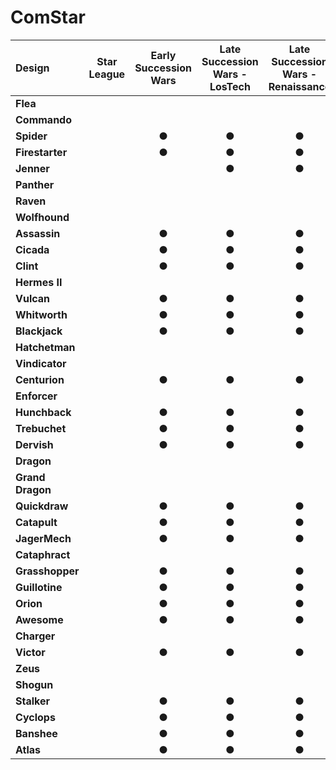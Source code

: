 # ComStar

| Design | Star League | Early Succession Wars | Late Succession Wars - LosTech | Late Succession Wars - Renaissance | Clan Invasion | Civil War | Jihad | Early Republic | Late Republic | Dark Ages |
| :--- | :---: | :---: | :---: | :---: | :---: | :---: | :---: | :---: | :---: | :---: |
| **Flea** |     |     |     |     |     |     |     |     |     |     |
| **Commando** |     |     |     |     |     |     |     |     |     |     |
| **Spider** |     |  ●  |  ●  |  ●  |  ●  |  ●  |  ●  |     |     |     |
| **Firestarter** |     |  ●  |  ●  |  ●  |  ●  |  ●  |  ●  |     |     |     |
| **Jenner** |     |     |  ●  |  ●  |  ●  |  ●  |  ●  |     |     |     |
| **Panther** |     |     |     |     |  ●  |     |     |     |     |     |
| **Raven** |     |     |     |     |     |     |     |     |     |     |
| **Wolfhound** |     |     |     |     |     |     |     |     |     |     |
| **Assassin** |     |  ●  |  ●  |  ●  |  ●  |  ●  |  ●  |     |     |     |
| **Cicada** |     |  ●  |  ●  |  ●  |  ●  |  ●  |  ●  |     |     |     |
| **Clint** |     |  ●  |  ●  |  ●  |  ●  |  ●  |  ●  |     |     |     |
| **Hermes II** |     |     |     |     |     |     |     |     |     |     |
| **Vulcan** |     |  ●  |  ●  |  ●  |  ●  |  ●  |  ●  |     |     |     |
| **Whitworth** |     |  ●  |  ●  |  ●  |  ●  |  ●  |  ●  |     |     |     |
| **Blackjack** |     |  ●  |  ●  |  ●  |  ●  |  ●  |  ●  |     |     |     |
| **Hatchetman** |     |     |     |     |     |     |     |     |     |     |
| **Vindicator** |     |     |     |     |     |     |     |     |     |     |
| **Centurion** |     |  ●  |  ●  |  ●  |  ●  |     |  ●  |     |     |     |
| **Enforcer** |     |     |     |     |     |     |     |     |     |     |
| **Hunchback** |     |  ●  |  ●  |  ●  |  ●  |  ●  |  ●  |     |     |     |
| **Trebuchet** |     |  ●  |  ●  |  ●  |  ●  |  ●  |  ●  |     |     |     |
| **Dervish** |     |  ●  |  ●  |  ●  |  ●  |  ●  |  ●  |     |     |     |
| **Dragon** |     |     |     |     |     |     |     |     |     |     |
| **Grand Dragon** |     |     |     |     |     |     |     |     |     |     |
| **Quickdraw** |     |  ●  |  ●  |  ●  |  ●  |  ●  |  ●  |     |     |     |
| **Catapult** |     |  ●  |  ●  |  ●  |  ●  |  ●  |  ●  |     |     |     |
| **JagerMech** |     |  ●  |  ●  |  ●  |  ●  |  ●  |  ●  |     |     |     |
| **Cataphract** |     |     |     |     |     |     |     |     |     |     |
| **Grasshopper** |     |  ●  |  ●  |  ●  |  ●  |  ●  |  ●  |     |     |     |
| **Guillotine** |     |  ●  |  ●  |  ●  |  ●  |  ●  |  ●  |     |     |     |
| **Orion** |     |  ●  |  ●  |  ●  |  ●  |  ●  |  ●  |     |     |     |
| **Awesome** |     |  ●  |  ●  |  ●  |  ●  |  ●  |  ●  |     |     |     |
| **Charger** |     |     |     |     |     |     |     |     |     |     |
| **Victor** |     |  ●  |  ●  |  ●  |  ●  |  ●  |  ●  |     |     |     |
| **Zeus** |     |     |     |     |  ●  |  ●  |  ●  |     |     |     |
| **Shogun** |     |     |     |     |     |     |     |     |     |     |
| **Stalker** |     |  ●  |  ●  |  ●  |  ●  |  ●  |  ●  |     |     |     |
| **Cyclops** |     |  ●  |  ●  |  ●  |  ●  |  ●  |  ●  |     |     |     |
| **Banshee** |     |  ●  |  ●  |  ●  |  ●  |  ●  |  ●  |     |     |     |
| **Atlas** |     |  ●  |  ●  |  ●  |  ●  |  ●  |  ●  |     |     |     |


